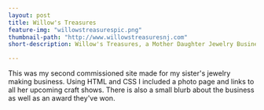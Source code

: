 ```yaml
---
layout: post
title: Willow's Treasures
feature-img: "willowstreasurespic.png"
thumbnail-path: "http://www.willowstreasuresnj.com"
short-description: Willow's Treasures, a Mother Daughter Jewelry Business

---
```

This was my second commissioned site made for my sister's jewelry making business. Using HTML and CSS I included a photo page and links to all her upcoming craft shows. There is also a small blurb about the business as well as an award they've won. 
